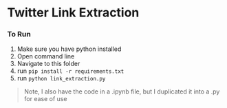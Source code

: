 # Twitter Link Extraction

### To Run

1. Make sure you have python installed
2. Open command line
3. Navigate to this folder
4. run `pip install -r requirements.txt`
5. run `python link_extraction.py`

> Note, I also have the code in a .ipynb file, but I duplicated it into a .py for ease of use